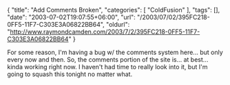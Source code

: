 {
	"title": "Add Comments Broken",
	"categories": [
		"ColdFusion"
	],
	"tags": [],
	"date": "2003-07-02T19:07:55+06:00",
	"url": "/2003/07/02/395FC218-0FF5-11F7-C303E3A06822BB64",
	"oldurl": "http://www.raymondcamden.com/2003/7/2/395FC218-0FF5-11F7-C303E3A06822BB64"
}

For some reason, I'm having a bug w/ the comments system here... but only every now and then. So, the comments portion of the site is... at best... kinda working right now. I haven't had time to really look into it, but I'm going to squash this tonight no matter what.